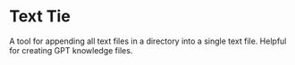 # Text Tie
A tool for appending all text files in a directory into a single text file. Helpful for creating GPT knowledge files.
